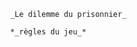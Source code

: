                                    _Le dilemme du prisonnier_
                                   
                                   *_règles du jeu_*
                                 
                                  
                                 

